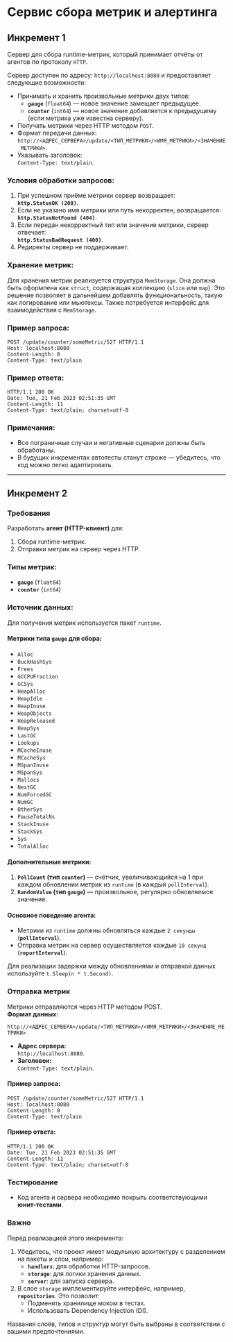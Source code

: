 # Сервис сбора метрик и алертинга

## Инкремент 1

Сервер для сбора runtime-метрик, который принимает отчёты от агентов по протоколу `HTTP`.

Сервер доступен по адресу: `http://localhost:8080` и предоставляет следующие возможности:

- Принимать и хранить произвольные метрики двух типов:
  - **`gauge`** (`float64`) — новое значение замещает предыдущее.
  - **`counter`** (`int64`) — новое значение добавляется к предыдущему (если метрика уже известна серверу).
- Получать метрики через HTTP методом `POST`.
- Формат передачи данных:  
  `http://<АДРЕС_СЕРВЕРА>/update/<ТИП_МЕТРИКИ>/<ИМЯ_МЕТРИКИ>/<ЗНАЧЕНИЕ_МЕТРИКИ>`.
- Указывать заголовок:  
  `Content-Type: text/plain`.

### Условия обработки запросов:
1. При успешном приёме метрики сервер возвращает:  
   **`http.StatusOK (200)`**.
2. Если не указано имя метрики или путь некорректен, возвращается:  
   **`http.StatusNotFound (404)`**.
3. Если передан некорректный тип или значение метрики, сервер отвечает:  
   **`http.StatusBadRequest (400)`**.
4. Редиректы сервер не поддерживает.

### Хранение метрик:
Для хранения метрик реализуется структура `MemStorage`. Она должна быть оформлена как `struct`, содержащая коллекцию (`slice` или `map`). Это решение позволяет в дальнейшем добавлять функциональность, такую как логирование или мьютексы. Также потребуется интерфейс для взаимодействия с `MemStorage`.

### Пример запроса:
```http
POST /update/counter/someMetric/527 HTTP/1.1
Host: localhost:8080
Content-Length: 0
Content-Type: text/plain
```

### Пример ответа:
```http
HTTP/1.1 200 OK
Date: Tue, 21 Feb 2023 02:51:35 GMT
Content-Length: 11
Content-Type: text/plain; charset=utf-8
```

### Примечания:
- Все пограничные случаи и негативные сценарии должны быть обработаны.
- В будущих инкрементах автотесты станут строже — убедитесь, что код можно легко адаптировать.

---

## Инкремент 2

### Требования

Разработать **агент (HTTP-клиент)** для:
1. Сбора runtime-метрик.
2. Отправки метрик на сервер через HTTP.

### Типы метрик:
- **`gauge`** (`float64`)
- **`counter`** (`int64`)

### Источник данных:
Для получения метрик используется пакет `runtime`.

#### Метрики типа `gauge` для сбора:
- `Alloc`
- `BuckHashSys`
- `Frees`
- `GCCPUFraction`
- `GCSys`
- `HeapAlloc`
- `HeapIdle`
- `HeapInuse`
- `HeapObjects`
- `HeapReleased`
- `HeapSys`
- `LastGC`
- `Lookups`
- `MCacheInuse`
- `MCacheSys`
- `MSpanInuse`
- `MSpanSys`
- `Mallocs`
- `NextGC`
- `NumForcedGC`
- `NumGC`
- `OtherSys`
- `PauseTotalNs`
- `StackInuse`
- `StackSys`
- `Sys`
- `TotalAlloc`

#### Дополнительные метрики:
1. **`PollCount` (тип `counter`)** — счётчик, увеличивающийся на 1 при каждом обновлении метрик из `runtime` (в каждый `pollInterval`).
2. **`RandomValue` (тип `gauge`)** — произвольное, регулярно обновляемое значение.

#### Основное поведение агента:
- Метрики из `runtime` должны обновляться каждые `2 секунды` (**`pollInterval`**).
- Отправка метрик на сервер осуществляется каждые `10 секунд` (**`reportInterval`**).
  
Для реализации задержки между обновлениями и отправкой данных используйте `t.Sleep(n * t.Second)`.

### Отправка метрик

Метрики отправляются через HTTP методом POST.  
**Формат данных:**

`http://<АДРЕС_СЕРВЕРА>/update/<ТИП_МЕТРИКИ>/<ИМЯ_МЕТРИКИ>/<ЗНАЧЕНИЕ_МЕТРИКИ>`

- **Адрес сервера:**  
  `http://localhost:8080`.
- **Заголовок:**  
  `Content-Type: text/plain`.

#### Пример запроса:
```http
POST /update/counter/someMetric/527 HTTP/1.1
Host: localhost:8080
Content-Length: 0
Content-Type: text/plain
```

#### Пример ответа:
```http
HTTP/1.1 200 OK
Date: Tue, 21 Feb 2023 02:51:35 GMT
Content-Length: 11
Content-Type: text/plain; charset=utf-8
```

### Тестирование

- Код агента и сервера необходимо покрыть соответствующими **юнит-тестами**.

### Важно

Перед реализацией этого инкремента:
1. Убедитесь, что проект имеет модульную архитектуру с разделением на пакеты и слои, например:
   - **`handlers`**: для обработки HTTP-запросов.
   - **`storage`**: для логики хранения данных.
   - **`server`**: для запуска сервера.
2. В слое `storage` имплементируйте интерфейс, например, **`repositories`**. Это позволит:
   - Подменять хранилище моком в тестах.
   - Использовать Dependency Injection (DI).
   
Названия слоёв, типов и структур могут быть выбраны в соответствии с вашими предпочтениями.
